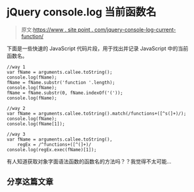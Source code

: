 # jQuery console.log 当前函数名

> 原文:[https://www . site point . com/jquery-console-log-current-function/](https://www.sitepoint.com/jquery-console-log-current-function/)

下面是一些快速的 JavaScript 代码片段，用于找出并记录 JavaScript 中的当前函数名。

```
//way 1
var fName = arguments.callee.toString();
console.log(fName);
fName = fName.substr('function '.length);
console.log(fName);
fName = fName.substr(0, fName.indexOf('('));
console.log(fName);

//way 2
var fName = arguments.callee.toString().match(/functions+([^s(]+)/);
console.log(fName);
console.log(fName[1]);

//way 3
var fName = arguments.callee.toString(),
    regEx = /^functions+([^(]+)/
console.log(regEx.exec(fName)[1]);
```

有人知道获取对象字面语法函数的函数名的方法吗？？我觉得不太可能…

## 分享这篇文章